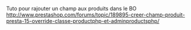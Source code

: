 Tuto pour rajouter un champ aux produits dans le BO
http://www.prestashop.com/forums/topic/189895-creer-champ-produit-presta-15-override-classe-productphp-et-adminproductsphp/
